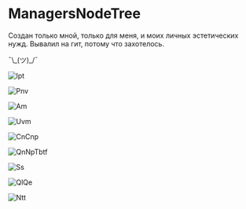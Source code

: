 # ManagersNodeTree

Создан только мной, только для меня, и моих личных эстетических нужд. Вывалил на гит, потому что захотелось.

¯\\\_(ツ)\_/¯

![Ipt](https://github.com/ugorek000/ManagersNodeTree/assets/120259754/27da0384-090a-49d8-bd24-b0ef14ce2213)

![Pnv](https://github.com/ugorek000/ManagersNodeTree/assets/120259754/7485ded7-3564-4acb-a6f4-1e34b0f712ab)

![Am](https://github.com/ugorek000/ManagersNodeTree/assets/120259754/711fa68a-893d-4992-8333-9bdc22f93238)

![Uvm](https://github.com/ugorek000/ManagersNodeTree/assets/120259754/6df2d7d9-1961-4dfc-8f7f-565407953bfb)

![CnCnp](https://github.com/ugorek000/ManagersNodeTree/assets/120259754/a4c9cc4d-e81d-4065-8747-bca273bd6525)

![QnNpTbtf](https://github.com/ugorek000/ManagersNodeTree/assets/120259754/be7e8f3e-e20b-4cb7-89ae-cf59adc9221e)

![Ss](https://github.com/ugorek000/ManagersNodeTree/assets/120259754/74595db9-5bf2-4bff-b025-f7d08789b382)

![QlQe](https://github.com/ugorek000/ManagersNodeTree/assets/120259754/7a4f0fb2-17c7-4160-bf33-a3ad979b3677)

![Ntt](https://github.com/ugorek000/ManagersNodeTree/assets/120259754/800e5b7b-3e1f-4802-9ba1-f841b59663f9)
